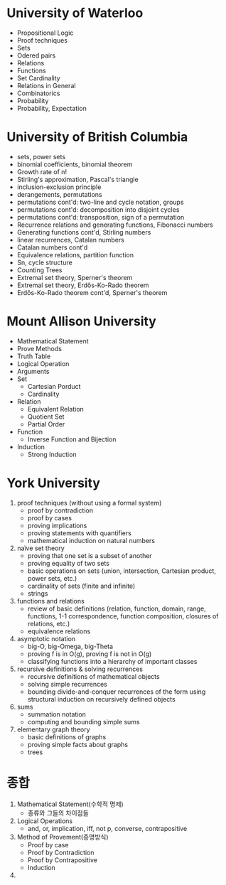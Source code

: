 # University of Waterloo
- Propositional Logic
- Proof techniques
- Sets
- Odered pairs
- Relations
- Functions
- Set Cardinality
- Relations in General
- Combinatorics
- Probability
- Probability, Expectation

# University of British Columbia
- sets, power sets
- binomial coefficients, binomial theorem
- Growth rate of n!
- Stirling's approximation, Pascal's triangle
- inclusion-exclusion principle
- derangements, permutations
- permutations cont'd: two-line and cycle notation, groups
- permutations cont'd: decomposition into disjoint cycles
- permutations cont'd: transposition, sign of a permutation
- Recurrence relations and generating functions, Fibonacci numbers
- Generating functions cont'd, Stirling numbers
- linear recurrences, Catalan numbers
- Catalan numbers cont'd
- Equivalence relations, partition function
- Sn, cycle structure
- Counting Trees
- Extremal set theory, Sperner's theorem
- Extremal set theory, Erdős-Ko-Rado theorem
- Erdős-Ko-Rado theorem cont'd, Sperner's theorem

# Mount Allison University
- Mathematical Statement
- Prove Methods
- Truth Table
- Logical Operation
- Arguments
- Set
	- Cartesian Porduct
	- Cardinality
- Relation
	- Equivalent Relation
	- Quotient Set
	- Partial Order
- Function
	- Inverse Function and Bijection
- Induction
	- Strong Induction

# York University
1. proof techniques (without using a formal system)
    - proof by contradiction
    - proof by cases
    - proving implications
    - proving statements with quantifiers
    - mathematical induction on natural numbers
2. naïve set theory
    - proving that one set is a subset of another
    - proving equality of two sets
    - basic operations on sets (union, intersection, Cartesian product, power sets, etc.)
    - cardinality of sets (finite and infinite)
    - strings
3. functions and relations
    - review of basic definitions (relation, function, domain, range, functions, 1-1 correspondence, function composition, closures of relations, etc.)
    - equivalence relations
4. asymptotic notation
    - big-O, big-Omega, big-Theta
    - proving f is in O(g), proving f is not in O(g)
    - classifying functions into a hierarchy of important classes
5. recursive definitions & solving recurrences
    - recursive definitions of mathematical objects
    - solving simple recurrences
    - bounding divide-and-conquer recurrences of the form using structural induction on recursively defined objects
6. sums
    - summation notation
    - computing and bounding simple sums
7. elementary graph theory
    - basic definitions of graphs
    - proving simple facts about graphs
    - trees

# 종합
1. Mathematical Statement(수학적 명제)
	- 종류와 그들의 차이점들
2. Logical Operations
	- and, or, implication, iff, not p, converse, contrapositive
3. Method of Provement(증명방식)
	- Proof by case
	- Proof by Contradiction
	- Proof by Contrapositive
	- Induction
1. 